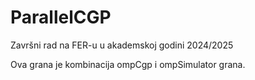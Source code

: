 # ParallelCGP
Završni rad na FER-u u akademskoj godini 2024/2025

Ova grana je kombinacija ompCgp i ompSimulator grana.
